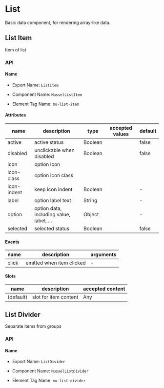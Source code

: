 
# List

Basic data component, for rendering array-like data.



## List Item

Item of list



### API

#### Name

* Export Name:  `ListItem`

* Component Name:  `MusselListItem`
* Element Tag Name:  `mu-list-item`



#### Attributes

| name        | description                              | type    | accepted values | default |
| ----------- | ---------------------------------------- | ------- | --------------- | ------- |
| active      | active status                            | Boolean |                 | false   |
| disabled    | unclickable when disabled                | Boolean |                 | false   |
| icon        | option icon                              |         |                 |         |
| icon-class  | option icon class                        |         |                 |         |
| icon-indent | keep icon indent                         | Boolean |                 | -       |
| label       | option label text                        | String  |                 | -       |
| option      | option data, including value, label, ... | Object  |                 | -       |
| selected    | selected status                          | Boolean |                 | false   |



#### Events

| name  | description               | arguments |
| ----- | ------------------------- | --------- |
| click | emitted when item clicked | -         |



#### Slots

| name      | description           | accepted content |
| --------- | --------------------- | ---------------- |
| (default) | slot for item content | Any              |





## List Divider

Separate items from groups



### API

#### Name

* Export Name:  `ListDivider`

* Component Name:  `MusselListDivider`
* Element Tag Name:  `mu-list-divider`

